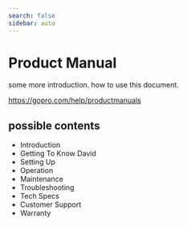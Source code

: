 ```yaml
---
search: false
sidebar: auto
---
```


# Product Manual

some more introduction. how to use this document.

https://gopro.com/help/productmanuals

## possible contents

- Introduction
- Getting To Know David
- Setting Up
- Operation
- Maintenance
- Troubleshooting
- Tech Specs
- Customer Support
- Warranty



